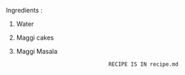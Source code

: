 Ingredients :
1. Water
2. Maggi cakes
3. Maggi Masala

                                    RECIPE IS IN recipe.md